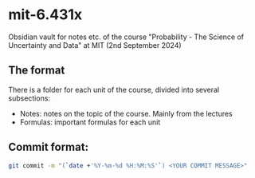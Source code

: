 # mit-6.431x
Obsidian vault for notes etc. of the course "Probability - The Science of Uncertainty and Data" at MIT (2nd September 2024)

## The format
There is a folder for each unit of the course, divided into several subsections:
- Notes: notes on the topic of the course. Mainly from the lectures
- Formulas: important formulas for each unit

## Commit format:
````bash
git commit -m "(`date +'%Y-%m-%d %H:%M:%S'`) <YOUR COMMIT MESSAGE>"
````